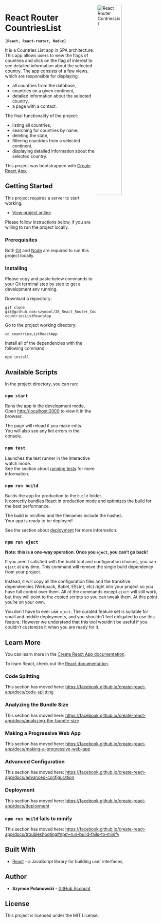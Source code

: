 [<img src="https://github.com/szympol/28_React_Router_CountriesList/blob/master/images/main.JPG?raw=true" align="right" alt="React Router ContriesList" width="40%">](https://github.com/szympol/28_React_Router_CountriesList/blob/master/images/main.JPG)

# React Router CountriesList

**`[React, React-router, Redux]`**

It is a Countries List app in SPA architecture. This app allows users to view the flags of countries and click on the flag of interest to see detailed information about the selected country. The app consists of a few views, which are responsible for displaying:

- all countries from the database,
- countries on a given continent,
- detailed information about the selected country,
- a page with a contact.

The final functionality of the project:

- listing all countries,
- searching for countries by name,
- deleting the state,
- filtering countries from a selected continent,
- displaying detailed information about the selected country.


This project was bootstrapped with [Create React App](https://github.com/facebook/create-react-app).

## Getting Started

This project requires a server to start working.

- [View project online](https://frosty-colden-f63461.netlify.com/#/)

Please follow instructions below, if you are willing to run the project locally.

### Prerequisites

Both [Git](https://git-scm.com/downloads) and [Node](https://nodejs.org/en/download/) are required to run this project locally.

### Installing

Please copy and paste below commands to your Git terminal step by step to get a development env running.

Download a repository:

```node
git clone git@github.com:szympol/28_React_Router_CountriesList.git countriesListReactApp
```

Go to the project working directory:

```node
cd countriesListReactApp
```

Install all of the dependencies with the following command:

```node
npm install
```

## Available Scripts

In the project directory, you can run:

### `npm start`

Runs the app in the development mode.<br>
Open [http://localhost:3000](http://localhost:3000) to view it in the browser.

The page will reload if you make edits.<br>
You will also see any lint errors in the console.

### `npm test`

Launches the test runner in the interactive watch mode.<br>
See the section about [running tests](https://facebook.github.io/create-react-app/docs/running-tests) for more information.

### `npm run build`

Builds the app for production to the `build` folder.<br>
It correctly bundles React in production mode and optimizes the build for the best performance.

The build is minified and the filenames include the hashes.<br>
Your app is ready to be deployed!

See the section about [deployment](https://facebook.github.io/create-react-app/docs/deployment) for more information.

### `npm run eject`

**Note: this is a one-way operation. Once you `eject`, you can’t go back!**

If you aren’t satisfied with the build tool and configuration choices, you can `eject` at any time. This command will remove the single build dependency from your project.

Instead, it will copy all the configuration files and the transitive dependencies (Webpack, Babel, ESLint, etc) right into your project so you have full control over them. All of the commands except `eject` will still work, but they will point to the copied scripts so you can tweak them. At this point you’re on your own.

You don’t have to ever use `eject`. The curated feature set is suitable for small and middle deployments, and you shouldn’t feel obligated to use this feature. However we understand that this tool wouldn’t be useful if you couldn’t customize it when you are ready for it.

## Learn More

You can learn more in the [Create React App documentation](https://facebook.github.io/create-react-app/docs/getting-started).

To learn React, check out the [React documentation](https://reactjs.org/).

### Code Splitting

This section has moved here: https://facebook.github.io/create-react-app/docs/code-splitting

### Analyzing the Bundle Size

This section has moved here: https://facebook.github.io/create-react-app/docs/analyzing-the-bundle-size

### Making a Progressive Web App

This section has moved here: https://facebook.github.io/create-react-app/docs/making-a-progressive-web-app

### Advanced Configuration

This section has moved here: https://facebook.github.io/create-react-app/docs/advanced-configuration

### Deployment

This section has moved here: https://facebook.github.io/create-react-app/docs/deployment

### `npm run build` fails to minify

This section has moved here: https://facebook.github.io/create-react-app/docs/troubleshooting#npm-run-build-fails-to-minify

## Built With

- [React](https://reactjs.org/) - a JavaScript library for building user interfaces,

## Author

- **Szymon Polanowski** - [GitHub Account](https://github.com/szympol)

## License

This project is licensed under the MIT License.
